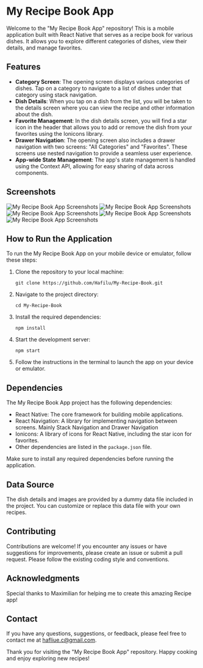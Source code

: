 # My Recipe Book App

Welcome to the "My Recipe Book App" repository! This is a mobile application built with React Native that serves as a recipe book for various dishes. It allows you to explore different categories of dishes, view their details, and manage favorites.

## Features

- **Category Screen**: The opening screen displays various categories of dishes. Tap on a category to navigate to a list of dishes under that category using stack navigation.
- **Dish Details**: When you tap on a dish from the list, you will be taken to the details screen where you can view the recipe and other information about the dish.
- **Favorite Management**: In the dish details screen, you will find a star icon in the header that allows you to add or remove the dish from your favorites using the Ionicons library.
- **Drawer Navigation**: The opening screen also includes a drawer navigation with two screens: "All Categories" and "Favorites". These screens use nested navigation to provide a seamless user experience.
- **App-wide State Management**: The app's state management is handled using the Context API, allowing for easy sharing of data across components.

## Screenshots

![My Recipe Book App Screenshots](assets/screenshot-1.PNG) 
![My Recipe Book App Screenshots](assets/screenshot-2.PNG) 
![My Recipe Book App Screenshots](assets/screenshot-3.PNG) 
![My Recipe Book App Screenshots](assets/screenshot-4.PNG) 
![My Recipe Book App Screenshots](assets/screenshot-5.PNG) 


## How to Run the Application

To run the My Recipe Book App on your mobile device or emulator, follow these steps:

1. Clone the repository to your local machine:

   ```
   git clone https://github.com/Hafilu/My-Recipe-Book.git
   ```

2. Navigate to the project directory:

   ```
   cd My-Recipe-Book
   ```

3. Install the required dependencies:

   ```
   npm install
   ```

4. Start the development server:

   ```
   npm start
   ```

5. Follow the instructions in the terminal to launch the app on your device or emulator.

## Dependencies

The My Recipe Book App project has the following dependencies:

- React Native: The core framework for building mobile applications.
- React Navigation: A library for implementing navigation between screens. Mainly Stack Navigation and Drawer Navigation
- Ionicons: A library of icons for React Native, including the star icon for favorites.
- Other dependencies are listed in the `package.json` file.

Make sure to install any required dependencies before running the application.

## Data Source

The dish details and images are provided by a dummy data file included in the project. You can customize or replace this data file with your own recipes.

## Contributing

Contributions are welcome! If you encounter any issues or have suggestions for improvements, please create an issue or submit a pull request. Please follow the existing coding style and conventions.

## Acknowledgments
Special thanks to Maximilian for helping me to create this amazing Recipe app!

## Contact

If you have any questions, suggestions, or feedback, please feel free to contact me at hafliue.c@gmail.com.

Thank you for visiting the "My Recipe Book App" repository. Happy cooking and enjoy exploring new recipes!
